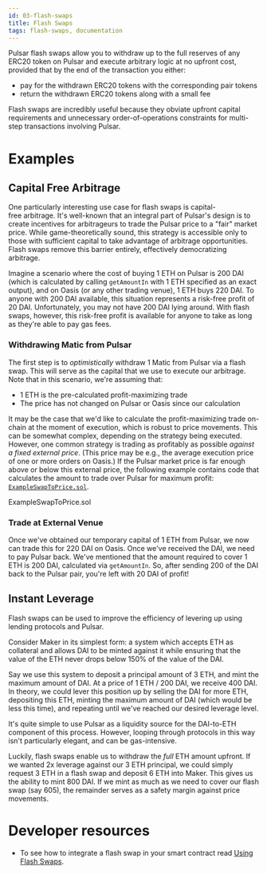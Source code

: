 ```yaml
---
id: 03-flash-swaps
title: Flash Swaps
tags: flash-swaps, documentation
---
```


Pulsar flash swaps allow you to withdraw up to the full reserves of any ERC20 token on Pulsar and execute arbitrary logic at no upfront cost, provided that by the end of the transaction you either:

- pay for the withdrawn ERC20 tokens with the corresponding pair tokens
- return the withdrawn ERC20 tokens along with a small fee

Flash swaps are incredibly useful because they obviate upfront capital requirements and unnecessary order-of-operations constraints for multi-step transactions involving Pulsar.

# Examples

## Capital Free Arbitrage

One particularly interesting use case for flash swaps is capital-free arbitrage. It's well-known that an integral part of Pulsar's design is to create incentives for arbitrageurs to trade the Pulsar price to a "fair" market price. While game-theoretically sound, this strategy is accessible only to those with sufficient capital to take advantage of arbitrage opportunities. Flash swaps remove this barrier entirely, effectively democratizing arbitrage.

Imagine a scenario where the cost of buying 1 ETH on Pulsar is 200 DAI (which is calculated by calling `getAmountIn` with 1 ETH specified as an exact output), and on Oasis (or any other trading venue), 1 ETH buys 220 DAI. To anyone with 200 DAI available, this situation represents a risk-free profit of 20 DAI. Unfortunately, you may not have 200 DAI lying around. With flash swaps, however, this risk-free profit is available for anyone to take as long as they're able to pay gas fees.

### Withdrawing Matic from Pulsar

The first step is to _optimistically_ withdraw 1 Matic from Pulsar via a flash swap. This will serve as the capital that we use to execute our arbitrage. Note that in this scenario, we're assuming that:

- 1 ETH is the pre-calculated profit-maximizing trade
- The price has not changed on Pulsar or Oasis since our calculation

It may be the case that we'd like to calculate the profit-maximizing trade on-chain at the moment of execution, which is robust to price movements. This can be somewhat complex, depending on the strategy being executed. However, one common strategy is trading as profitably as possible _against a fixed external price_. (This price may be e.g., the average execution price of one or more orders on Oasis.) If the Pulsar market price is far enough above or below this external price, the following example contains code that calculates the amount to trade over Pulsar for maximum profit: [`ExampleSwapToPrice.sol`](https://github.com/Pulsar/Pulsar-v2-periphery/blob/master/contracts/examples/ExampleSwapToPrice.sol).

<Github href="https://github.com/Uniswap/uniswap-v2-periphery/blob/master/contracts/examples/ExampleSwapToPrice.sol">ExampleSwapToPrice.sol</Github>

### Trade at External Venue

Once we've obtained our temporary capital of 1 ETH from Pulsar, we now can trade this for 220 DAI on Oasis. Once we've received the DAI, we need to pay Pulsar back. We've mentioned that the amount required to cover 1 ETH is 200 DAI, calculated via `getAmountIn`. So, after sending 200 of the DAI back to the Pulsar pair, you're left with 20 DAI of profit!

## Instant Leverage

Flash swaps can be used to improve the efficiency of levering up using lending protocols and Pulsar.

Consider Maker in its simplest form: a system which accepts ETH as collateral and allows DAI to be minted against it while ensuring that the value of the ETH never drops below 150% of the value of the DAI.

Say we use this system to deposit a principal amount of 3 ETH, and mint the maximum amount of DAI. At a price of 1 ETH / 200 DAI, we receive 400 DAI. In theory, we could lever this position up by selling the DAI for more ETH, depositing this ETH, minting the maximum amount of DAI (which would be less this time), and repeating until we've reached our desired leverage level.

It's quite simple to use Pulsar as a liquidity source for the DAI-to-ETH component of this process. However, looping through protocols in this way isn't particularly elegant, and can be gas-intensive.

Luckily, flash swaps enable us to withdraw the _full_ ETH amount upfront. If we wanted 2x leverage against our 3 ETH principal, we could simply request 3 ETH in a flash swap and deposit 6 ETH into Maker. This gives us the ability to mint 800 DAI. If we mint as much as we need to cover our flash swap (say 605), the remainder serves as a safety margin against price movements.

# Developer resources

- To see how to integrate a flash swap in your smart contract read [Using Flash Swaps](../../guides/smart-contract-integration/05-using-flash-swaps.md).

